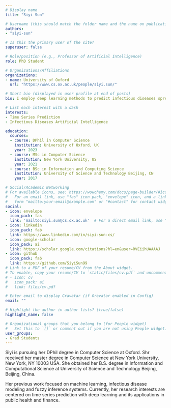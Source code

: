 ```yaml
---
# Display name
title: "Siyi Sun"

# Username (this should match the folder name and the name on publications)
authors:
- "siyi-sun"

# Is this the primary user of the site?
superuser: false

# Role/position (e.g., Professor of Artificial Intelligence)
role: PhD Student

# Organizations/Affiliations
organizations:
- name: University of Oxford
  url: "https://www.cs.ox.ac.uk/people/siyi.sun/"

# Short bio (displayed in user profile at end of posts)
bio: I employ deep learning methods to predict infectious diseases spread based on time series data.

# List each interest with a dash
interests:
- Time Series Prediction
- Infectious Diseases Artificial Intelligence

education:
  courses:
  - course: DPhil in Computer Science
    institution: University of Oxford, UK
    year: 2023
  - course: MSc in Computer Science
    institution: New York University, US
    year: 2021
  - course: BSc in Information and Computing Science
    institution: University of Science and Technology Beijing, CN
    year: 2017

# Social/Academic Networking
# For available icons, see: https://wowchemy.com/docs/page-builder/#icons
#   For an email link, use "fas" icon pack, "envelope" icon, and a link in the
#   form "mailto:your-email@example.com" or "#contact" for contact widget.
social:
- icon: envelope
  icon_pack: fas
  link: 'mailto:siyi.sun@cs.ox.ac.uk'  # For a direct email link, use "mailto:test@example.org".
- icon: linkedin
  icon_pack: fab
  link: https://www.linkedin.com/in/siyi-sun-cs/
- icon: google-scholar
  icon_pack: ai
  link: https://scholar.google.com/citations?hl=en&user=RVEiihUAAAAJ
- icon: github
  icon_pack: fab
  link: https://github.com/SiyiSun99
# Link to a PDF of your resume/CV from the About widget.
# To enable, copy your resume/CV to `static/files/cv.pdf` and uncomment the lines below.
# - icon: cv
#   icon_pack: ai
#   link: files/cv.pdf

# Enter email to display Gravatar (if Gravatar enabled in Config)
email: ""

# Highlight the author in author lists? (true/false)
highlight_name: false

# Organizational groups that you belong to (for People widget)
#   Set this to `[]` or comment out if you are not using People widget.
user_groups:
- Grad Students
---
```


Siyi is pursuing her DPhil degree in Computer Science at Oxford. Shr received her master degree in Computer Science at New York University, New York, NY 10003 USA. She obtained her B.S. degree in Information and Computational Science at University of Science and Technology Beijing, Beijing, China.

Her previous work focused on machine learning, infectious disease modeling and fuzzy inference systems. Currently, her research interests are centered on time series prediction with deep learning and its applications in public health and finance.
